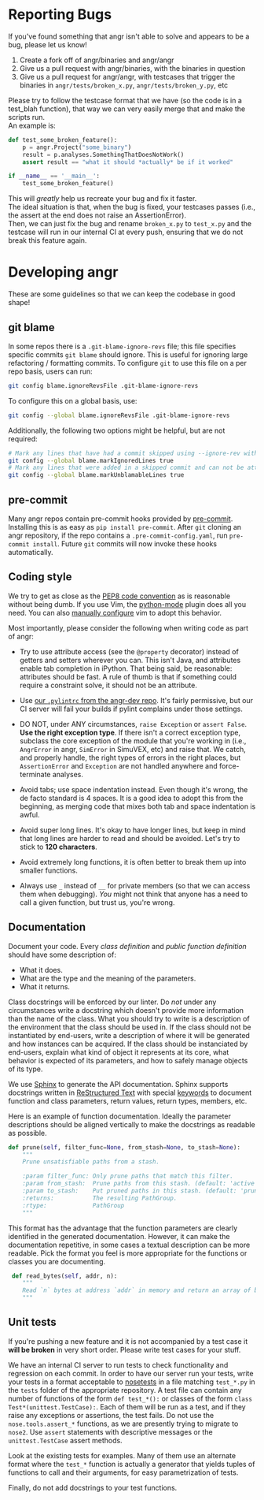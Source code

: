 # Reporting Bugs

If you've found something that angr isn't able to solve and appears to be a bug, please let us know!

1. Create a fork off of angr/binaries and angr/angr
2. Give us a pull request with angr/binaries, with the binaries in question
3. Give us a pull request for angr/angr, with testcases that trigger the binaries in `angr/tests/broken_x.py`, `angr/tests/broken_y.py`, etc

Please try to follow the testcase format that we have \(so the code is in a test\_blah function\), that way we can very easily merge that and make the scripts run.  
An example is:

```python
def test_some_broken_feature():
    p = angr.Project("some_binary")
    result = p.analyses.SomethingThatDoesNotWork()
    assert result == "what it should *actually* be if it worked"

if __name__ == '__main__':
    test_some_broken_feature()
```

This will _greatly_ help us recreate your bug and fix it faster.  
The ideal situation is that, when the bug is fixed, your testcases passes \(i.e., the assert at the end does not raise an AssertionError\).  
Then, we can just fix the bug and rename `broken_x.py` to `test_x.py` and the testcase will run in our internal CI at every push, ensuring that we do not break this feature again.

# Developing angr

These are some guidelines so that we can keep the codebase in good shape!

## git blame

In some repos there is a `.git-blame-ignore-revs` file; this file specifies specific commits `git blame` should ignore.
This is useful for ignoring large refactoring / formatting commits.
To configure `git` to use this file on a per repo basis, users can run:
```bash
git config blame.ignoreRevsFile .git-blame-ignore-revs
```

To configure this on a global basis, use:
```bash
git config --global blame.ignoreRevsFile .git-blame-ignore-revs
```

Additionally, the following two options might be helpful, but are not required:
```bash
# Mark any lines that have had a commit skipped using --ignore-rev with a `?`
git config --global blame.markIgnoredLines true
# Mark any lines that were added in a skipped commit and can not be attributed with a `*`
git config --global blame.markUnblamableLines true
```

## pre-commit

Many angr repos contain pre-commit hooks provided by [pre-commit](https://pre-commit.com/).
Installing this is as easy as `pip install pre-commit`.
After `git` cloning an angr repository, if the repo contains a `.pre-commit-config.yaml`, run `pre-commit install`.
Future `git` commits will now invoke these hooks automatically.

## Coding style

We try to get as close as the [PEP8 code convention](http://legacy.python.org/dev/peps/pep-0008/) as is reasonable without being dumb. If you use Vim, the [python-mode](https://github.com/klen/python-mode) plugin does all you need. You can also [manually configure](https://wiki.python.org/moin/Vim) vim to adopt this behavior.

Most importantly, please consider the following when writing code as part of angr:

* Try to use attribute access \(see the `@property` decorator\) instead of getters and setters wherever you can. This isn't Java, and attributes enable tab completion in iPython. That being said, be reasonable: attributes should be fast. A rule of thumb is that if something could require a constraint solve, it should not be an attribute.

* Use [our `.pylintrc` from the angr-dev repo](https://github.com/angr/angr-dev/blob/master/pylintrc). It's fairly permissive, but our CI server will fail your builds if pylint complains under those settings.

* DO NOT, under ANY circumstances, `raise Exception` or `assert False`. **Use the right exception type**. If there isn't a correct exception type, subclass the core exception of the module that you're working in \(i.e., `AngrError` in angr, `SimError` in SimuVEX, etc\) and raise that. We catch, and properly handle, the right types of errors in the right places, but `AssertionError` and `Exception` are not handled anywhere and force-terminate analyses.

* Avoid tabs; use space indentation instead. Even though it's wrong, the de facto standard is 4 spaces. It is a good idea to adopt this from the beginning, as merging code that mixes both tab and space indentation is awful.

* Avoid super long lines. It's okay to have longer lines, but keep in mind that long lines are harder to read and should be avoided. Let's try to stick to **120 characters**.

* Avoid extremely long functions, it is often better to break them up into smaller functions.

* Always use `_` instead of `__` for private members \(so that we can access them when debugging\). _You_ might not think that anyone has a need to call a given function, but trust us, you're wrong.

## Documentation

Document your code. Every _class definition_ and _public function definition_ should have some description of:

* What it does.
* What are the type and the meaning of the parameters.
* What it returns.

Class docstrings will be enforced by our linter.
Do _not_ under any circumstances write a docstring which doesn't provide more information than the name of the class.
What you should try to write is a description of the environment that the class should be used in.
If the class should not be instantiated by end-users, write a description of where it will be generated and how instances can be acquired.
If the class should be instanciated by end-users, explain what kind of object it represents at its core, what behavior is expected of its parameters, and how to safely manage objects of its type.

We use [Sphinx](http://www.sphinx-doc.org/en/stable/) to generate the API documentation. Sphinx supports docstrings written in [ReStructured Text](http://openalea.gforge.inria.fr/doc/openalea/doc/_build/html/source/sphinx/rest_syntax.html#auto-document-your-python-code) with special [keywords](http://www.sphinx-doc.org/en/stable/domains.html#info-field-lists) to document function and class parameters, return values, return types, members, etc.

Here is an example of function documentation. Ideally the parameter descriptions should be aligned vertically to make the docstrings as readable as possible.

```python
def prune(self, filter_func=None, from_stash=None, to_stash=None):
    """
    Prune unsatisfiable paths from a stash.

    :param filter_func: Only prune paths that match this filter.
    :param from_stash:  Prune paths from this stash. (default: 'active')
    :param to_stash:    Put pruned paths in this stash. (default: 'pruned')
    :returns:           The resulting PathGroup.
    :rtype:             PathGroup
    """
```

This format has the advantage that the function parameters are clearly identified in the generated documentation. However, it can make the documentation repetitive, in some cases a textual description can be more readable. Pick the format you feel is more appropriate for the functions or classes you are documenting.



```python
 def read_bytes(self, addr, n):
    """
    Read `n` bytes at address `addr` in memory and return an array of bytes.
    """
```

## Unit tests

If you're pushing a new feature and it is not accompanied by a test case it **will be broken** in very short order. Please write test cases for your stuff.

We have an internal CI server to run tests to check functionality and regression on each commit. In order to have our server run your tests, write your tests in a format acceptable to [nosetests](https://nose.readthedocs.org/en/latest/) in a file matching `test_*.py` in the `tests` folder of the appropriate repository. A test file can contain any number of functions of the form `def test_*():` or classes of the form `class Test*(unittest.TestCase):`. Each of them will be run as a test, and if they raise any exceptions or assertions, the test fails. Do not use the `nose.tools.assert_*` functions, as we are presently trying to migrate to `nose2`. Use `assert` statements with descriptive messages or the `unittest.TestCase` assert methods.

Look at the existing tests for examples. Many of them use an alternate format where the `test_*` function is actually a generator that yields tuples of functions to call and their arguments, for easy parametrization of tests. 

Finally, do not add docstrings to your test functions.


